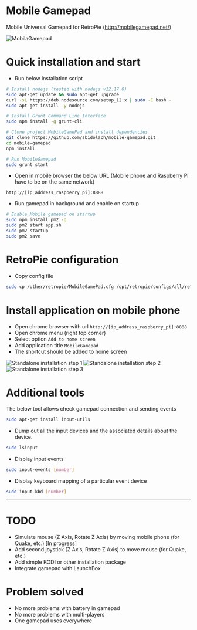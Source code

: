 # Mobile Gamepad

Mobile Universal Gamepad for RetroPie (http://mobilegamepad.net/)

![MobilaGamepad](/other/resources/schema_mobilegamepad.png)

# Quick installation and start

* Run below installation script

```bash
# Install nodejs (tested with nodejs v12.17.0)
sudo apt-get update && sudo apt-get upgrade
curl -sL https://deb.nodesource.com/setup_12.x | sudo -E bash -
sudo apt-get install -y nodejs

# Install Grunt Command Line Interface
sudo npm install -g grunt-cli

# Clone project MobileGamePad and install dependencies
git clone https://github.com/sbidolach/mobile-gamepad.git
cd mobile-gamepad
npm install

# Run MobileGamepad
sudo grunt start
```

* Open in mobile browser the below URL (Mobile phone and Raspberry Pi have to be on the same network)

```
http://[ip_address_raspberry_pi]:8888
```

* Run gamepad in background and enable on startup

```bash
# Enable Mobile gamepad on startup
sudo npm install pm2 -g
sudo pm2 start app.sh
sudo pm2 startup
sudo pm2 save
```

# RetroPie configuration

* Copy config file

```bash
sudo cp /other/retropie/MobileGamePad.cfg /opt/retropie/configs/all/retroarch-joypads/
```

# Install application on mobile phone

* Open chrome browser with url `http://[ip_address_raspberry_pi]:8888`
* Open chrome menu (right top corner)
* Select option `Add to home screen`
* Add application title `MobileGamepad`
* The shortcut should be added to home screen

![Standalone installation step 1](/other/resources/screenshot_add_home_screen.png)
![Standalone installation step 2](/other/resources/screenshot_add_title.png)
![Standalone installation step 3](/other/resources/screenshot_add_icon.png)

# Additional tools

The below tool allows check gamepad connection and sending events

```bash
sudo apt-get install input-utils
```

* Dump out all the input devices and the associated details about the device.

```bash
sudo lsinput
```

* Display input events

```bash
sudo input-events [number]
```

* Display keyboard mapping of a particular event device

```bash
sudo input-kbd [number]
```

---

# TODO

- Simulate mouse (Z Axis, Rotate Z Axis) by moving mobile phone (for Quake, etc.) [In progress]
- Add second joystick (Z Axis, Rotate Z Axis) to move mouse (for Quake, etc.)
- Add simple KODI or other installation package
- Integrate gamepad with LaunchBox

# Problem solved

- No more problems with battery in gamepad
- No more problems with multi-players
- One gamepad uses everywhere
